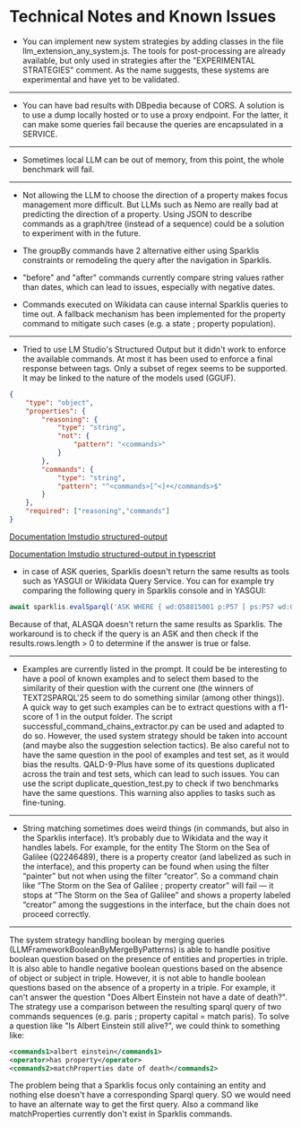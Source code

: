 # Technical Notes and Known Issues

- You can implement new system strategies by adding classes in the file llm_extension_any_system.js. The tools for post-processing are already available, but only used in strategies after the "EXPERIMENTAL STRATEGIES" comment. As the name suggests, these systems are experimental and have yet to be validated.

---

- You can have bad results with DBpedia because of CORS.
A solution is to use a dump locally hosted or to use a proxy endpoint.
For the latter, it can make some queries fail because the queries are encapsulated in a SERVICE.

---

- Sometimes local LLM can be out of memory, from this point, the whole benchmark will fail.

---

- Not allowing the LLM to choose the direction of a property makes focus management more difficult. But LLMs such as Nemo are really bad at predicting the direction of a property. Using JSON to describe commands as a graph/tree (instead of a sequence) could be a solution to experiment with in the future.

- The groupBy commands have 2 alternative either using Sparklis constraints or remodeling the query after the navigation in Sparklis.

- "before" and "after" commands currently compare string values rather than dates, which can lead to issues, especially with negative dates.

- Commands executed on Wikidata can cause internal Sparklis queries to time out. A fallback mechanism has been implemented for the property command to mitigate such cases (e.g. a state ; property population).

---

- Tried to use LM Studio's Structured Output but it didn't work to enforce the available commands. At most it has been used to enforce a final response between <commands> tags. Only a subset of regex seems to be supported. It may be linked to the nature of the models used (GGUF).


```json
{
    "type": "object",
    "properties": {
        "reasoning": {
            "type": "string",
            "not": {
                "pattern": "<commands>"
            }
        },
        "commands": {
            "type": "string",
            "pattern": "^<commands>[^<]+</commands>$"
        }
    },
    "required": ["reasoning","commands"]
}
```
[Documentation lmstudio structured-output](https://lmstudio.ai/docs/app/api/structured-output)

[Documentation lmstudio structured-output in typescript](https://lmstudio.ai/docs/typescript/llm-prediction/structured-response)



- in case of ASK queries, Sparklis doesn't return the same results as tools such as YASGUI or Wikidata Query Service. You can for example try comparing the following query in Sparklis console and in YASGUI:
```js
await sparklis.evalSparql('ASK WHERE { wd:Q58815001 p:P57 [ ps:P57 wd:Q2745616 ] . }')
```
Because of that, ALASQA doesn't return the same results as Sparklis. The workaround is to check if the query is an ASK and then check if the results.rows.length > 0 to determine if the answer is true or false.

---

- Examples are currently listed in the prompt. It could be be interesting to have a pool of known examples and to select them based to the similarity of their question with the current one (the winners of TEXT2SPARQL'25 seem to do something similar (among other things)). A quick way to get such examples can be to extract questions with a f1-score of 1 in the output folder. The script successful_command_chains_extractor.py can be used and adapted to do so. However, the used system strategy should be taken into account (and maybe also the suggestion selection tactics). Be also careful not to have the same question in the pool of examples and test set, as it would bias the results. QALD-9-Plus have some of its questions duplicated across the train and test sets, which can lead to such issues. You can use the script duplicate_question_test.py to check if two benchmarks have the same questions. This warning also applies to tasks such as fine-tuning.

---

- String matching sometimes does weird things (in commands, but also in the Sparklis interface). It’s probably due to Wikidata and the way it handles labels. For example, for the entity The Storm on the Sea of Galilee (Q2246489), there is a property creator (and labelized as such in the interface), and this property can be found when using the filter “painter” but not when using the filter “creator”. So a command chain like “The Storm on the Sea of Galilee ; property creator” will fail — it stops at “The Storm on the Sea of Galilee” and shows a property labeled “creator” among the suggestions in the interface, but the chain does not proceed correctly.

---

The system strategy handling boolean by merging queries (LLMFrameworkBooleanByMergeByPatterns) is able to handle positive boolean question based on the presence of entities and properties in triple. It is also able to handle negative boolean questions based on the absence of object or subject in triple. However, it is not able to handle boolean questions based on the absence of a property in a triple. For example, it can't answer the question "Does Albert Einstein not have a date of death?".
The strategy use a comparison between the resulting sparql query of two commands sequences (e.g. <commands1>paris ; property capital</commands1> <operator>=</operator> <commands2>match paris</commands2>). To solve a question like "Is Albert Einstein still alive?", we could think to something like:
```xml
<commands1>albert einstein</commands1>
<operator>has property</operator>
<commands2>matchProperties date of death</commands2>
```
The problem being that a Sparklis focus only containing an entity and nothing else doesn't have a corresponding Sparql query. SO we would need to have an alternate way to get the first query. Also a command like matchProperties currently don't exist in Sparklis commands.